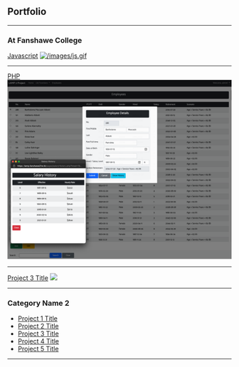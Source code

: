 ## Portfolio

---

### At Fanshawe College 

[Javascript](/javascript)
[![/images/js.gif](/images/js.gif)](/javascript)

---
[PHP](/php)
[![/Portfolio/lampproject/ss.png](/Portfolio/lampproject/ss.png)](/php)

---
[Project 3 Title](http://example.com/)
<img src="images/dummy_thumbnail.jpg?raw=true"/>

---

### Category Name 2

- [Project 1 Title](http://example.com/)
- [Project 2 Title](http://example.com/)
- [Project 3 Title](http://example.com/)
- [Project 4 Title](http://example.com/)
- [Project 5 Title](http://example.com/)

---